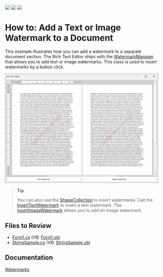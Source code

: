 <!-- default badges list -->
![](https://img.shields.io/endpoint?url=https://codecentral.devexpress.com/api/v1/VersionRange/128609291/21.2.3%2B)
[![](https://img.shields.io/badge/Open_in_DevExpress_Support_Center-FF7200?style=flat-square&logo=DevExpress&logoColor=white)](https://supportcenter.devexpress.com/ticket/details/E4184)
[![](https://img.shields.io/badge/📖_How_to_use_DevExpress_Examples-e9f6fc?style=flat-square)](https://docs.devexpress.com/GeneralInformation/403183)
<!-- default badges end -->

# How to: Add a Text or Image Watermark to a Document

This example illustrates how you can add a watermark to a separate document section. The Rich Text Editor ships with the [WatermarkManager](https://docs.devexpress.com/OfficeFileAPI/DevExpress.XtraRichEdit.API.Native.WatermarkManager) that allows you to add text or image watermarks. This class is used to insert watermarks by a button click.

![application image](./media/image.png)

> **Tip**
>
> You can also use the [ShapeCollection]() to insert watermarks. Call the [InsertTextWatermark](https://docs.devexpress.com/OfficeFileAPI/DevExpress.XtraRichEdit.API.Native.ShapeCollection.InsertTextWatermark.overloads) to insert a text watermark. The [InsertImageWatermark](https://docs.devexpress.com/OfficeFileAPI/DevExpress.XtraRichEdit.API.Native.ShapeCollection.InsertImageWatermark.overloads) allows you to add an image watermark.

## Files to Review

* [Form1.cs](./CS/Form1.cs) (VB: [Form1.vb](./VB/Form1.vb))
* [StringSample.cs](./CS/StringSample.cs) (VB: [StringSample.vb](./VB/StringSample.vb))

## Documentation

[Watermarks](https://docs.devexpress.com/OfficeFileAPI/403030/word-processing-document-api/word-processing-document/watermarks)
